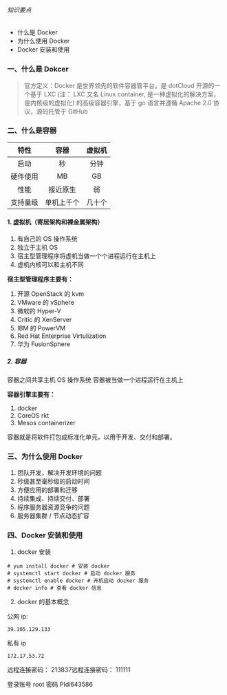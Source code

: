 ###### 知识要点

 - 什么是 Docker
 - 为什么使用 Docker
 - Docker 安装和使用

 ### 一、什么是 Dokcer

 > 官方定义：Docker 是世界领先的软件容器管平台。是 dotCloud 开源的一个基于 LXC (注： LXC 又名 Linux container, 是一种虚拟化的解决方案，是内核级的虚拟化) 的高级容器引擎，基于 go 语言并遵循 Apache 2.0 协议，源码托管于 GitHub

 ### 二、什么是容器

 | 特性 | 容器 | 虚拟机 |
  |:---:|:---:|:---:|
  |启动| 秒 | 分钟|
  |硬件使用| MB | GB|
  |性能| 接近原生| 弱|
  |支持量级|单机上千个| 几十个|

#### 1. 虚拟机（寄居架构和裸金属架构）

1. 有自己的 OS 操作系统
2. 独立于主机 OS
3. 宿主型管理程序将虚机当做一个个进程运行在主机上
4. 虚机内核可以和主机不同
  
**宿主型管理程序主要有：**

1. 开源 OpenStack 的 kvm
2. VMware 的 vSphere
3. 微软的 Hyper-V
4. Critic 的 XenServer
5. IBM 的 PowerVM
6. Red Hat Enterprise Virtulization
7. 华为 FusionSphere
   

##### 2. 容器

容器之间共享主机 OS 操作系统
容器被当做一个进程运行在主机上

**容器引擎主要有：**

1. docker
2. CoreOS rkt
3. Mesos containerizer
  
容器就是将软件打包成标准化单元，以用于开发、交付和部署。

### 三、为什么使用 Docker

1. 团队开发，解决开发环境的问题
2. 秒级甚至毫秒级的启动时间
3. 方便应用的部署和迁移
4. 持续集成、持续交付、部署
5. 程序服务器资源竞争的问题
6. 服务器集群 / 节点动态扩容

### 四、Docker 安装和使用

1. docker 安装

```
# yum install docker # 安装 docker
# systemctl start docker # 启动 docker 服务
# systemctl enable docker # 开机启动 docker 服务
# docker info # 查看 docker 信息
```

2. docker 的基本概念

公网 ip:

```
39.105.129.133
```
私有 ip

```
172.17.53.72
```

远程连接密码： 213837远程连接密码： 111111

登录账号 root 密码 PIdi643586

